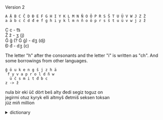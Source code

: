 Version 2

`A Ä B C Č D Đ E F G H I Y K L M N Ñ O Ö P R S Š T U Ü V W J Z Ž`  
`a ä b c č d đ e f g h i y k l m n ñ o ö p r s š t u ü v w j z ž`

С с - t͡s  
Ž ž - ʒ  (j)  
Ĝ ĝ (? Ġ ġ) - dʒ (dj)  
Đ đ - dʒ (c)  

The letter "h" after the consonants and the letter "i" is written as "ch". And some borrowings from other languages.

```
ĝ ö u k e n g š j z h ä
 f y v a p r o l d ñ w
  ü č s m i t đ b c
z -> ž
```

nula bir eki üč dört beš alty đedi segiz toguz on  
jegirmi otuz kyryk elli altmyš đetmiš seksen toksan  
jüz miñ million

<details> 
  <summary>dictionary</summary>

princip - principle  
funkcion - function  
evolucion - evolution  
teknoloĝi - technology  
ekoloĝi - ecology  
aždaha - dragon

official - official  
ceremoni - ceremony

сhronoloĝi - chronology
	
</details>
